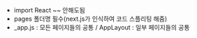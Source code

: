 - import React ~~ 안해도됨
- pages 폴더명 필수(next.js가 인식하여 코드 스플리팅 해줌)
- \_app.js : 모든 페이지들의 공통 / AppLayout : 일부 페이지들의 공통
